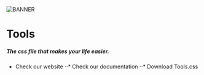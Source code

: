 ![BANNER](https://i.ibb.co/fSRkFYY/banner.png)

# Tools
##### The css file that makes your life easier.
+ Check our website
⋅⋅* Check our documentation
⋅⋅* Download Tools.css
